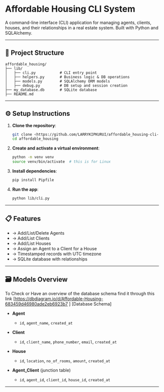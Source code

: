 #  Affordable Housing CLI System

A command-line interface (CLI) application for managing agents, clients, houses, and their relationships in a real estate system. Built with Python and SQLAlchemy.

---

## 📁 Project Structure

```
affordable_housing/
├── lib/
│   ├── cli.py           # CLI entry point
│   ├── helpers.py       # Business logic & DB operations
│   ├── models.py        # SQLAlchemy ORM models
│   ├── debug.py         # DB setup and session creation
├── my_database.db       # SQLite database 
├── README.md
```

---

## ⚙️ Setup Instructions

1. **Clone the repository**:
   ```bash
   git clone <https://github.com/LARRYKIPKURUI/affordable_housing-cli-app.git>
   cd affordable_housing
   ```

2. **Create and activate a virtual environment**:
   ```bash
   python -m venv venv
   source venv/bin/activate  # this is for Linux
   ```

3. **Install dependencies**:
   ```bash
   pip install Pipfile
   ```

4. **Run the app**:
   ```bash
   python lib/cli.py
   ```

---

## 📋 Features

- -> Add/List/Delete Agents
- -> Add/List Clients
- -> Add/List Houses
- -> Assign an Agent to a Client for a House
- -> Timestamped records with UTC timezone
- -> SQLite database with relationships

---

## 🗃️ Models Overview

To Check or Have an overview of the database schema find it  through this link [https://dbdiagram.io/d/Affordable-Housing-683459d46980ade2eb6923b7 ] [Database Schema]

- **Agent**
  - `id`, `agent_name`, `created_at`

- **Client**
  - `id`, `client_name`, `phone_number`, `email`, `created_at`

- **House**
  - `id`, `location`, `no_of_rooms`, `amount`, `created_at`

- **Agent_Client** (junction table)
  - `id`, `agent_id`, `client_id`, `house_id`, `created_at`

---

